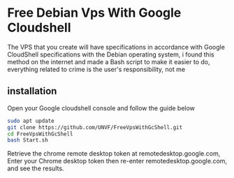 # Free Debian Vps With Google Cloudshell

The VPS that you create will have specifications in accordance with Google CloudShell specifications with the Debian operating system, i found this method on the internet and made a Bash script to make it easier to do, everything related to crime is the user's responsibility, not me

## installation

Open your Google cloudshell console and follow the guide below

```bash
sudo apt update
git clone https://github.com/UNVF/FreeVpsWithGcShell.git
cd FreeVpsWithGcShell
bash Start.sh
```
Retrieve the chrome remote desktop token at remotedesktop.google.com, Enter your Chrome desktop token then re-enter remotedesktop.google.com, and see the results.

